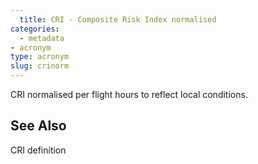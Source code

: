 ```yaml
---
  title: CRI - Composite Risk Index normalised
categories:
  - metadata
- acronym
type: acronym
slug: crinorm
---
```

  
  CRI normalised per flight hours to reflect local conditions.


## See Also
CRI definition
